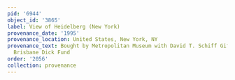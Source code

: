 ```yaml
---
pid: '6944'
object_id: '3865'
label: View of Heidelberg (New York)
provenance_date: '1995'
provenance_location: United States, New York, NY
provenance_text: Bought by Metropolitan Museum with David T. Schiff Gift and Harris
  Brisbane Dick Fund
order: '2056'
collection: provenance
---
```

